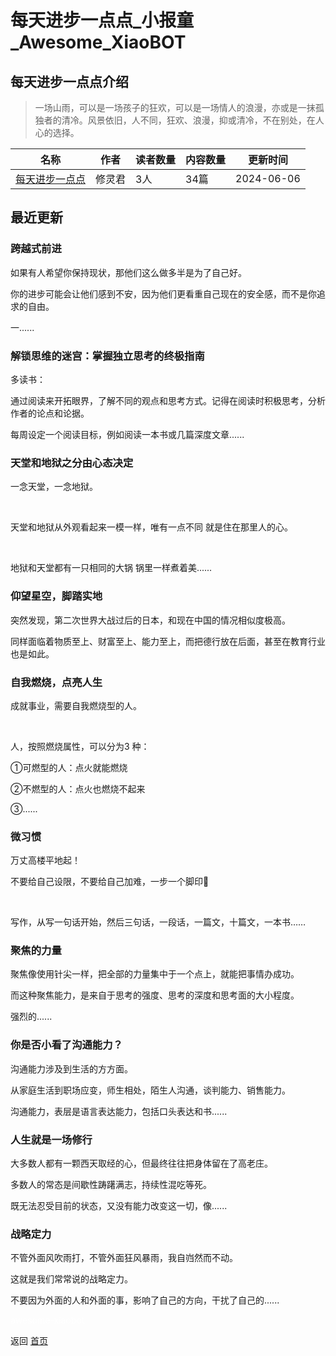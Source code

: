 # 每天进步一点点_小报童_Awesome_XiaoBOT

## 每天进步一点点介绍
> 一场山雨，可以是一场孩子的狂欢，可以是一场情人的浪漫，亦或是一抹孤独者的清冷。风景依旧，人不同，狂欢、浪漫，抑或清冷，不在别处，在人心的选择。  
  


|名称|作者|读者数量|内容数量|更新时间|
|---|---|---|---|---|
|[每天进步一点点](https://xiaobot.net/p/GreatWomen?refer=0b133df9-27dc-423b-8101-639049001c13)|修灵君|3人|34篇|2024-06-06|

## 最近更新
### 跨越式前进

如果有人希望你保持现状，那他们这么做多半是为了自己好。

你的进步可能会让他们感到不安，因为他们更看重自己现在的安全感，而不是你追求的自由。

一......

### 解锁思维的迷宫：掌握独立思考的终极指南

多读书：

通过阅读来开拓眼界，了解不同的观点和思考方式。记得在阅读时积极思考，分析作者的论点和论据。

每周设定一个阅读目标，例如阅读一本书或几篇深度文章......

### 天堂和地狱之分由心态决定

一念天堂，一念地狱。

​

​天堂和地狱从外观看起来一模一样，唯有一点不同 就是住在那里人的心。

​

​地狱和天堂都有一只相同的大锅 锅里一样煮着美......

### 仰望星空，脚踏实地

突然发现，第二次世界大战过后的日本，和现在中国的情况相似度极高。

同样面临着物质至上、财富至上、能力至上，而把德行放在后面，甚至在教育行业也是如此。

### 自我燃烧，点亮人生

成就事业，需要自我燃烧型的人。

​

人，按照燃烧属性，可以分为3 种：

①可燃型的人：点火就能燃烧

②不燃型的人：点火也燃烧不起来

③......

### 微习惯

万丈高楼平地起！

不要给自己设限，不要给自己加难，一步一个脚印👣

​

写作，从写​一句话开始，然后三句话，一段话，一篇文，十篇文，一本书……

### 聚焦的力量

聚焦像使用针尖一样，把全部的力量集中于一个点上，就能把事情办成功。

而这种聚焦能力，是来自于思考的强度、思考的深度和思考面的大小程度。

强烈的......

### 你是否小看了沟通能力？

沟通能力涉及到生活的方方面。

从家庭生活到职场应变，师生相处，陌生人沟通，谈判能力、销售能力。

沟通能力，表层是语言表达能力，包括口头表达和书......

### 人生就是一场修行

大多数人都有一颗西天取经的心，但最终往往把身体留在了高老庄。

多数人的常态是间歇性踌躇满志，持续性混吃等死。

既无法忍受目前的状态，又没有能力改变这一切，像......

### 战略定力

不管外面风吹雨打，不管外面狂风暴雨，我自岿然而不动。

这就是我们常常说的战略定力。

不要因为外面的人和外面的事，影响了自己的方向，干扰了自己的......


<a href="https://github.com/Reno9527/awesome-xiaobot" style="color: white; text-decoration: none;">awesome-xiaobot</a>

返回 [首页](../README.md)
